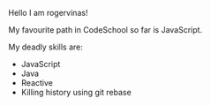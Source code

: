 Hello I am rogervinas!

My favourite path in CodeSchool so far is JavaScript.

My deadly skills are:
* JavaScript
* Java
* Reactive
* Killing history using git rebase
